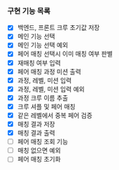 ### 구현 기능 목록

- [x] 백엔드, 프론트 크루 초기값 저장
- [x] 메인 기능 선택
- [x] 메인 기능 선택 예외
- [x] 페어 매칭 선택시 이미 매칭 여부 판별
- [x] 재매칭 여부 입력
- [x] 페어 매칭 과정 미션 출력
- [x] 과정, 레벨, 미션 입력
- [x] 과정, 레벨, 미션 입력 예외
- [x] 과정 크루 이름 추출
- [x] 크루 셔플 및 페어 매칭
- [x] 같은 레벨에서 중복 페어 검증
- [x] 매칭 결과 저장
- [x] 매칭 결과 출력
- [ ] 페어 매칭 조회 기능
- [ ] 매칭 없으면 예외
- [ ] 페어 매칭 초기화
